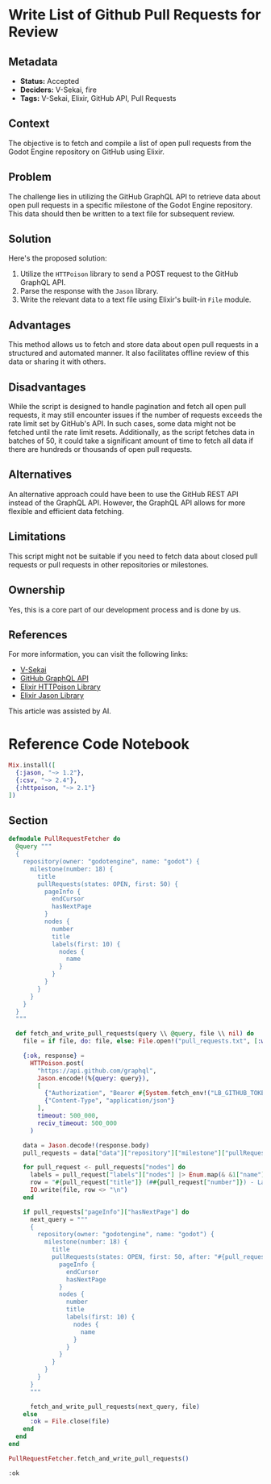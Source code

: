 # Write List of Github Pull Requests for Review

## Metadata

- **Status:** Accepted
- **Deciders:** V-Sekai, fire
- **Tags:** V-Sekai, Elixir, GitHub API, Pull Requests

## Context

The objective is to fetch and compile a list of open pull requests from the Godot Engine repository on GitHub using Elixir.

## Problem

The challenge lies in utilizing the GitHub GraphQL API to retrieve data about open pull requests in a specific milestone of the Godot Engine repository. This data should then be written to a text file for subsequent review.

## Solution

Here's the proposed solution:

1. Utilize the `HTTPoison` library to send a POST request to the GitHub GraphQL API.
2. Parse the response with the `Jason` library.
3. Write the relevant data to a text file using Elixir's built-in `File` module.

## Advantages

This method allows us to fetch and store data about open pull requests in a structured and automated manner. It also facilitates offline review of this data or sharing it with others.

## Disadvantages

While the script is designed to handle pagination and fetch all open pull requests, it may still encounter issues if the number of requests exceeds the rate limit set by GitHub's API. In such cases, some data might not be fetched until the rate limit resets. Additionally, as the script fetches data in batches of 50, it could take a significant amount of time to fetch all data if there are hundreds or thousands of open pull requests.

## Alternatives

An alternative approach could have been to use the GitHub REST API instead of the GraphQL API. However, the GraphQL API allows for more flexible and efficient data fetching.

## Limitations

This script might not be suitable if you need to fetch data about closed pull requests or pull requests in other repositories or milestones.

## Ownership

Yes, this is a core part of our development process and is done by us.

## References

For more information, you can visit the following links:

- [V-Sekai](https://github.com/v-sekai/)
- [GitHub GraphQL API](https://docs.github.com/en/graphql)
- [Elixir HTTPoison Library](https://hexdocs.pm/httpoison/readme.html)
- [Elixir Jason Library](https://hexdocs.pm/jason/readme.html)

This article was assisted by AI.

# Reference Code Notebook

<!-- livebook:{"persist_outputs":true} -->

```elixir
Mix.install([
  {:jason, "~> 1.2"},
  {:csv, "~> 2.4"},
  {:httpoison, "~> 2.1"}
])
```

## Section

```elixir
defmodule PullRequestFetcher do
  @query """
  {
    repository(owner: "godotengine", name: "godot") {
      milestone(number: 18) {
        title
        pullRequests(states: OPEN, first: 50) {
          pageInfo {
            endCursor
            hasNextPage
          }
          nodes {
            number
            title
            labels(first: 10) {
              nodes {
                name
              }
            }
          }
        }
      }
    }
  }
  """

  def fetch_and_write_pull_requests(query \\ @query, file \\ nil) do
    file = if file, do: file, else: File.open!("pull_requests.txt", [:write, :utf8])

    {:ok, response} =
      HTTPoison.post(
        "https://api.github.com/graphql",
        Jason.encode!(%{query: query}),
        [
          {"Authorization", "Bearer #{System.fetch_env!("LB_GITHUB_TOKEN")}"},
          {"Content-Type", "application/json"}
        ],
        timeout: 500_000,
        reciv_timeout: 500_000
      )

    data = Jason.decode!(response.body)
    pull_requests = data["data"]["repository"]["milestone"]["pullRequests"]

    for pull_request <- pull_requests["nodes"] do
      labels = pull_request["labels"]["nodes"] |> Enum.map(& &1["name"]) |> Enum.join(", ")
      row = "#{pull_request["title"]} (##{pull_request["number"]}) - Labels: [#{labels}]"
      IO.write(file, row <> "\n")
    end

    if pull_requests["pageInfo"]["hasNextPage"] do
      next_query = """
      {
        repository(owner: "godotengine", name: "godot") {
          milestone(number: 18) {
            title
            pullRequests(states: OPEN, first: 50, after: "#{pull_requests["pageInfo"]["endCursor"]}") {
              pageInfo {
                endCursor
                hasNextPage
              }
              nodes {
                number
                title
                labels(first: 10) {
                  nodes {
                    name
                  }
                }
              }
            }
          }
        }
      }
      """

      fetch_and_write_pull_requests(next_query, file)
    else
      :ok = File.close(file)
    end
  end
end

PullRequestFetcher.fetch_and_write_pull_requests()
```

<!-- livebook:{"output":true} -->

```
:ok
```

<!-- livebook:{"offset":2421,"stamp":{"token":"XCP.D8ekCw4i8O5H1Ia3GtS9sQIJ336xzpQIAfqskwhhWt_2LRllPx_INw7FtdhD84mB913O9RVrBuP2O194VuLjdtNmexowzH3wRLDG-j4zGkY_Ngh3VDD1","version":2}} -->
